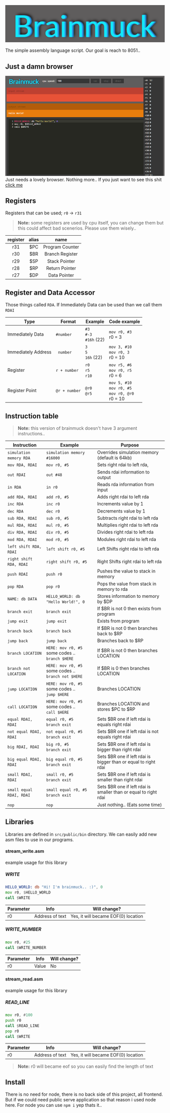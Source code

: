 ![](doc/logo.png)

The simple assembly language script. Our goal is reach to 8051..

Just a damn browser
--------------
![](doc/screenshot.png)
Just needs a lovely browser. Nothing more.. If you just want to see this shit [click me](https://cdn.rawgit.com/co3moz/brainmuck/master/src/public/index.html)

Registers
------------------

Registers that can be used; `r0` -> `r31`

> **Note:** some registers are used by cpu itself, you can change them but this could affect bad scenerios. Please use them wisely..

| register 	| alias 	| name            	|
|:----------:|:-------:|:-----------------:|
| r31      	| $PC   	| Program Counter 	|
| r30      	| $BR   	| Branch Register 	|
| r29      	| $SP   	| Stack Pointer   	|
| r28      	| $RP   	| Return Pointer  	|
| r27      	| $DP   	| Data Pointer    	|

Register and Data Accessor
----------------------------

Those things called `RDA`. If Immediately Data can be used than we call them `RDAI`

| Type                	| Format      	| Example          	| Code example                                	|
|---------------------	|-------------	|------------------	|---------------------------------------------	|
| Immediately Data    	| `#number`     	| `#3` <br>`#-3` <br>`#16h` (22) 	| `mov r0, #3`  <br>r0 = 3                        	|
| Immediately Address 	|` number`      	| `3` <br>`5` <br>`16h` (22)     	| `mov 3, #10` <br>`mov r0, 3` <br>r0 = 10              	|
| Register            	| `r + number`  	| `r0` <br>`r5` <br>`r10`        	| `mov r5, #6` <br>`mov r0, r5` <br>r0 = 6              	|
| Register Point      	| `@r + number` 	| `@r0` <br>`@r5`          	| `mov 5, #10` <br>`mov r0, #5` <br>`mov r0, @r0` <br>r0 = 10 	|

Instruction table
--------------------

> **Note:** this version of brainmuck doesn't have 3 argument instructions..

| Instruction             	| Example                                                      | Purpose                                                                |
|-------------------------	|--------------------------------------------------------------|------------------------------------------------------------------------|
| `simulation memory RDA` 	| `simulation memory #16000`                                   | Overrides simulation memory (default is 64kb)                          |
| `mov RDA, RDAI`         	| `mov r0, #5`                                                 | Sets right rdai to left rda,                                           |
| `out RDAI`              	| `out #48`                                                    | Sends rdai information to output                                       |
| `in RDA`                	| `in r0`                                                      | Reads rda information from input                                       |
| `add RDA, RDAI`         	| `add r0, #5`                                                 | Adds right rdai to left rda                                            |
| `inc RDA`               	| `inc r0`                                                     | Increments value by 1                                                  |
| `dec RDA`               	| `dec r0`                                                     | Decrements value by 1                                                  |
| `sub RDA, RDAI`         	| `sub r0, #5`                                                 | Subtracts right rdai to left rda                                       |
| `mul RDA, RDAI`         	| `mul r0, #5`                                                 | Multiplies right rdai to left rda                                      |
| `div RDA, RDAI`         	| `div r0, #5`                                                 | Divides right rdai to left rda                                         |
| `mod RDA, RDAI`         	| `mod r0, #5`                                                 | Modules right rdai to left rda                                         |
| `left shift RDA, RDAI`    | `left shift r0, #5`                                          | Left Shifts right rdai to left rda                                     |
| `right shift RDA, RDAI`   | `right shift r0, #5`                                         | Right  Shifts right rdai to left rda                                   |
| `push RDAI`               | `push r0`                                                    | Pushes the value to stack in memory                                    |
| `pop RDA`                 | `pop r0`                                                     | Pops the value from stack in memory to rda                             |
| `NAME: db DATA`           | `HELLO_WORLD: db "Hello World!", 0`                          | Stores information to memory by $DP                                    |
| `branch exit`             | `branch exit`                                                | If $BR is not 0 then exists from program                  	            |
| `jump exit`               | `jump exit`                                                  | Exists from program                                      	            |
| `branch back`             | `branch back`                                                | If $BR is not 0 then branches back to $RP              	            |
| `jump back`               | `jump back`                                                  | Branches back to $RP              	                                    |
| `branch LOCATION`         | `HERE: mov r0, #5`<br> some codes .. <br>`branch $HERE`      | If $BR is not 0 then branches LOCATION                  	            |
| `branch not LOCATION`     | `HERE: mov r0, #5`<br> some codes .. <br>`branch not $HERE`  | If $BR is 0 then branches LOCATION           	                        |
| `jump LOCATION`           | `HERE: mov r0, #5`<br> some codes .. <br>`jump $HERE`        | Branches LOCATION           	                                        |
| `call LOCATION`           | `HERE: mov r0, #5`<br> some codes .. <br>`call $HERE`        | Branches LOCATION and stores $PC to $RP                 	            |
| `equal RDAI, RDAI`        | `equal r0, #5`<br>`branch exit`                              | Sets $BR one if left rdai is equals right rdai          	            |
| `not equal RDAI, RDAI`    | `not equal r0, #5`<br>`branch exit`                          | Sets $BR one if left rdai is not equals right rdai      	            |
| `big RDAI, RDAI`          | `big r0, #5`<br>`branch exit`                                | Sets $BR one if left rdai is bigger than right rdai      	            |
| `big equal RDAI, RDAI`    | `big equal r0, #5`<br>`branch exit`                          | Sets $BR one if left rdai is bigger than or equal to right rdai      	|
| `small RDAI, RDAI`        | `small r0, #5`<br>`branch exit`                              | Sets $BR one if left rdai is smaller than right rdai                	|
| `small equal RDAI, RDAI`  | `small equal r0, #5`<br>`branch exit`                        | Sets $BR one if left rdai is smaller than or equal to right rdai      	|
| `nop`                     | `nop`                                                        | Just nothing.. (Eats some time)                                        |

Libraries
----------------
Libraries are defined in `src/public/bin` directory. We can easily add new asm files to use in our programs.

#### stream_write.asm

example usage for this library
##### WRITE
```asm
HELLO_WORLD: db "Hi! I'm brainmuck.. :)", 0
mov r0, $HELLO_WORLD
call $WRITE
```

| Parameter 	| Info 	| Will change? 	|
|-----------	|---------	|--------------	|
| r0 	| Address of text 	| Yes, it will became EOF(0) location 	|

##### WRITE_NUMBER
```asm
mov r0, #25
call $WRITE_NUMBER
```

| Parameter 	| Info 	| Will change? 	|
|-----------	|---------	|--------------	|
| r0 	| Value 	| No 	|

#### stream_read.asm

example usage for this library
##### READ_LINE
```asm
mov r0, #100
push r0
call $READ_LINE
pop r0
call $WRITE
```

| Parameter 	| Info 	| Will change? 	|
|-----------	|---------	|--------------	|
| r0 	| Address of text 	| Yes, it will became EOF(0) location 	|

> **Note:** r0 will became eof so you can easily find the length of text

Install
--------------

There is no need for node, there is no back side of this project, all frontend. But if we could need public serve application so that reason i used node here. 
For node you can use `npm i` yep thats it..


